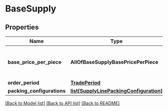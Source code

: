 # BaseSupply

## Properties
Name | Type | Description | Notes
------------ | ------------- | ------------- | -------------
**base_price_per_piece** | **AllOfBaseSupplyBasePricePerPiece** | The base price which will be used for the calculations | 
**order_period** | [**TradePeriod**](TradePeriod.md) |  | 
**packing_configurations** | [**list[SupplyLinePackingConfiguration]**](SupplyLinePackingConfiguration.md) |  | [optional] 

[[Back to Model list]](../README.md#documentation-for-models) [[Back to API list]](../README.md#documentation-for-api-endpoints) [[Back to README]](../README.md)

